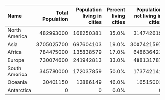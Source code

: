 |Name |Total Population |Population living in cities |Percent living cities | Population not living in cities | Percentage not living in cities | 
| :--- | ---: | ---: | ------------------------------: | ---: | -------------------------------: |
| North America | 482993000 | 168250381 | 35.0% | 314742619 | 65.0% |
| Asia | 3705025700 | 697604103 | 19.0% | 3007421597 | 81.0% |
| Africa | 784475000 | 135838579 | 17.0% | 648636421 | 83.0% |
| Europe | 730074600 | 241942813 | 33.0% | 488131787 | 67.0% |
| South America | 345780000 | 172037859 | 50.0% | 173742141 | 50.0% |
| Oceania | 30401150 | 13886149 | 46.0% | 16515001 | 54.0% |
| Antarctica | 0 | 0 | 0.0% | 0 | 0.0% |
